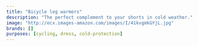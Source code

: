 ```yaml
---
title: "Bicycle leg warmers"
description: "The perfect complement to your shorts in cold weather."
image: "http://ecx.images-amazon.com/images/I/41kvgmkGYjL.jpg"
brands: []
purposes: [cycling, dress, cold-protection]
---
```

